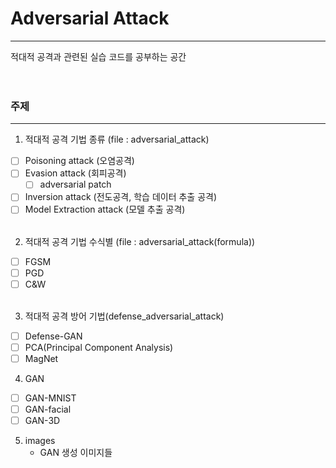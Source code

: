 # Adversarial Attack

---

적대적 공격과 관련된 실습 코드를 공부하는 공간
<br><br><br>

### 주제

---

1. 적대적 공격 기법 종류 (file : adversarial_attack)

- [ ] Poisoning attack (오염공격)
- [ ] Evasion attack (회피공격)
  - [ ] adversarial patch
- [ ] Inversion attack (전도공격, 학습 데이터 추출 공격)
- [ ] Model Extraction attack (모델 추출 공격)
      <br><br>

2. 적대적 공격 기법 수식별 (file : adversarial_attack(formula))

- [ ] FGSM
- [ ] PGD
- [ ] C&W
      <br><br>

3. 적대적 공격 방어 기법(defense_adversarial_attack)

- [ ] Defense-GAN
- [ ] PCA(Principal Component Analysis)
- [ ] MagNet

4. GAN

- [ ] GAN-MNIST
- [ ] GAN-facial
- [ ] GAN-3D

5. images
   - GAN 생성 이미지들
